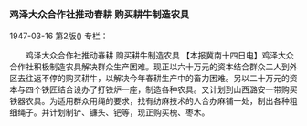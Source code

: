 ### 鸡泽大众合作社推动春耕  购买耕牛制造农具

1947-03-16
第2版()
专栏：

　　鸡泽大众合作社推动春耕
    购买耕牛制造农具
    【本报冀南十四日电】鸡泽大众合作社积极制造农具解决群众生产困难。现正以六十万元的资本结合群众二人到外区去往返不停的购买耕牛，以解决今年春耕生产中的畜力困难。另以二十万元的资本与四个铁匠结合设办了打铁炉一座，制造各种农具。又计划到山西潞安一带购买铁器农具。为适用群众用绳的要求，找有纺麻技术的人合办麻铺一处，制出各种粗细绳子。并计划制铲、镰头、钯等，现正购买槐、枣木。
